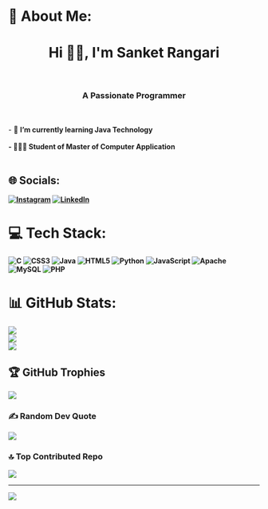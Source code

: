 # 💫 About Me:
<h1 align="center">Hi 👋🏻, I'm Sanket Rangari</h1><br><h3 align="center">A Passionate Programmer</h3><br><br>- 🌱 <b>I’m currently learning Java Technology<b><br><br>- 👨🏻‍🎓 Student of Master of Computer Application<br><br>

## 🌐 Socials:
[![Instagram](https://img.shields.io/badge/Instagram-%23E4405F.svg?logo=Instagram&logoColor=white)](https://instagram.com/isanket09) [![LinkedIn](https://img.shields.io/badge/LinkedIn-%230077B5.svg?logo=linkedin&logoColor=white)](https://www.linkedin.com/in/sanket-rangari-8a846b212)

# 💻 Tech Stack:
![C](https://img.shields.io/badge/c-%2300599C.svg?style=for-the-badge&logo=c&logoColor=white) ![CSS3](https://img.shields.io/badge/css3-%231572B6.svg?style=for-the-badge&logo=css3&logoColor=white) ![Java](https://img.shields.io/badge/java-%23ED8B00.svg?style=for-the-badge&logo=java&logoColor=white) ![HTML5](https://img.shields.io/badge/html5-%23E34F26.svg?style=for-the-badge&logo=html5&logoColor=white) ![Python](https://img.shields.io/badge/python-3670A0?style=for-the-badge&logo=python&logoColor=ffdd54) ![JavaScript](https://img.shields.io/badge/javascript-%23323330.svg?style=for-the-badge&logo=javascript&logoColor=%23F7DF1E)  ![Apache](https://img.shields.io/badge/apache-%23D42029.svg?style=for-the-badge&logo=apache&logoColor=white) ![MySQL](https://img.shields.io/badge/mysql-%2300f.svg?style=for-the-badge&logo=mysql&logoColor=white) ![PHP](https://img.shields.io/badge/php-%23777BB4.svg?style=for-the-badge&logo=php&logoColor=white)
# 📊 GitHub Stats:
![](https://github-readme-stats.vercel.app/api?username=SanketSR09&theme=dark&hide_border=false&include_all_commits=true&count_private=true)<br/>
![](https://github-readme-streak-stats.herokuapp.com/?user=SanketSR09&theme=dark&hide_border=false)<br/>
![](https://github-readme-stats.vercel.app/api/top-langs/?username=SanketSR09&theme=dark&hide_border=false&include_all_commits=true&count_private=true&layout=compact)

## 🏆 GitHub Trophies
![](https://github-profile-trophy.vercel.app/?username=SanketSR09&theme=darkhub&no-frame=false&no-bg=false&margin-w=4)

### ✍ Random Dev Quote
![](https://quotes-github-readme.vercel.app/api?type=horizontal&theme=radical)

### 🔝 Top Contributed Repo
![](https://github-contributor-stats.vercel.app/api?username=SanketSR09&limit=5&theme=dark&combine_all_yearly_contributions=true)

---
[![](https://visitcount.itsvg.in/api?id=SanketSR09&icon=6&color=10)](https://visitcount.itsvg.in)

<!-- Proudly created with GPRM ( https://gprm.itsvg.in ) -->
